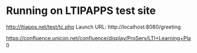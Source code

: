 # Running on LTIPAPPS test site
http://ltiapps.net/test/tc.php
Launch URL: http://localhost:8080/greeting


https://confluence.unicon.net/confluence/display/ProServ/LTI+Learning+Plan